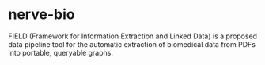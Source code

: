 # nerve-bio
FIELD (Framework for Information Extraction and Linked Data) is a proposed data pipeline tool for the automatic extraction of biomedical data from PDFs into portable, queryable graphs.
